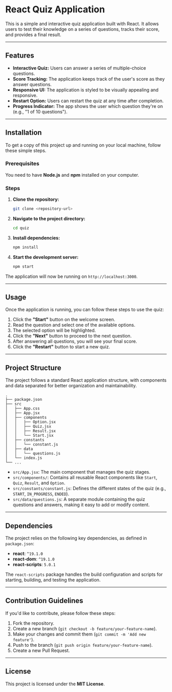 # React Quiz Application

This is a simple and interactive quiz application built with React. It allows users to test their knowledge on a series of questions, tracks their score, and provides a final result.

-----

## Features

  - **Interactive Quiz:** Users can answer a series of multiple-choice questions.
  - **Score Tracking:** The application keeps track of the user's score as they answer questions.
  - **Responsive UI:** The application is styled to be visually appealing and responsive.
  - **Restart Option:** Users can restart the quiz at any time after completion.
  - **Progress Indicator:** The app shows the user which question they're on (e.g., "1 of 10 questions").

-----

## Installation

To get a copy of this project up and running on your local machine, follow these simple steps.

### Prerequisites

You need to have **Node.js** and **npm** installed on your computer.

### Steps

1.  **Clone the repository:**

    ```bash
    git clone <repository-url>
    ```

2.  **Navigate to the project directory:**

    ```bash
    cd quiz
    ```

3.  **Install dependencies:**

    ```bash
    npm install
    ```

4.  **Start the development server:**

    ```bash
    npm start
    ```

The application will now be running on `http://localhost:3000`.

-----

## Usage

Once the application is running, you can follow these steps to use the quiz:

1.  Click the **"Start"** button on the welcome screen.
2.  Read the question and select one of the available options.
3.  The selected option will be highlighted.
4.  Click the **"Next"** button to proceed to the next question.
5.  After answering all questions, you will see your final score.
6.  Click the **"Restart"** button to start a new quiz.

-----

## Project Structure

The project follows a standard React application structure, with components and data separated for better organization and maintainability.

```
.
├── package.json
├── src
│   ├── App.css
│   ├── App.jsx
│   ├── components
│   │   ├── Option.jsx
│   │   ├── Quiz.jsx
│   │   ├── Result.jsx
│   │   └── Start.jsx
│   ├── constants
│   │   └── constant.js
│   ├── data
│   │   └── questions.js
│   └── index.js
└── ...
```

  - `src/App.jsx`: The main component that manages the quiz stages.
  - `src/components/`: Contains all reusable React components like `Start`, `Quiz`, `Result`, and `Option`.
  - `src/constants/constant.js`: Defines the different states of the quiz (e.g., `START`, `IN_PROGRESS`, `ENDED`).
  - `src/data/questions.js`: A separate module containing the quiz questions and answers, making it easy to add or modify content.

-----

## Dependencies

The project relies on the following key dependencies, as defined in `package.json`:

  - **react**: `^19.1.0`
  - **react-dom**: `^19.1.0`
  - **react-scripts**: `5.0.1`

The `react-scripts` package handles the build configuration and scripts for starting, building, and testing the application.

-----

## Contribution Guidelines

If you'd like to contribute, please follow these steps:

1.  Fork the repository.
2.  Create a new branch (`git checkout -b feature/your-feature-name`).
3.  Make your changes and commit them (`git commit -m 'Add new feature'`).
4.  Push to the branch (`git push origin feature/your-feature-name`).
5.  Create a new Pull Request.

-----

## License

This project is licensed under the **MIT License**.
